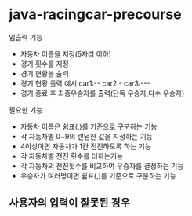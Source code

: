 # java-racingcar-precourse


입출력 기능
- 자동차 이름을 지정(5자리 이하)
- 경기 횟수를 지정
- 경기 현황을 출력
- 경기 현황 출력 예시
car1:--
car2:-
car3:---
- 경기 종료 후 최종우승자를 출력(단독 우승자,다수 우승자)

필요한 기능
- 자동차 이름은 쉼표(,)를 기준으로 구분하는 기능
- 각 자동차별 0~9의 랜덤한 값을 지정하는 기능
- 4이상이면 자동차가 1칸 전진하도록 하는 기능
- 각 자동차별 전진 횟수를 더하는기능
- 각 자동차의 전진횟수를 비교하여 우승자를 결정하는 기능
- 우승자가 여러명이면 쉼표(,)를 기준으로 구분하는 기능

사용자의 입력이 잘못된 경우
- 